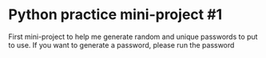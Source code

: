 # Python practice mini-project #1

First mini-project to help me generate random and unique passwords to put to use. If you want to generate a password, please run the password
